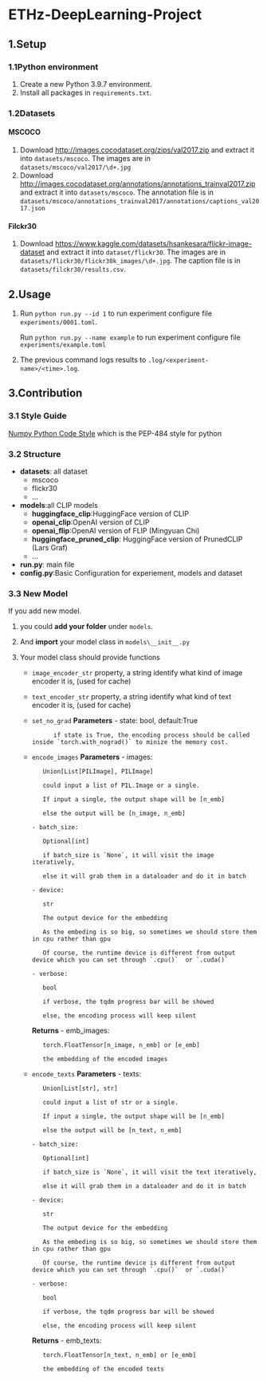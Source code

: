 # ETHz-DeepLearning-Project

## 1.Setup

### 1.1Python environment

1. Create a new Python 3.9.7 environment.
1. Install all packages in `requirements.txt`.

### 1.2Datasets

#### MSCOCO

1. Download http://images.cocodataset.org/zips/val2017.zip and extract it into
   `datasets/mscoco`.
   The images are in `datasets/mscoco/val2017/\d+.jpg`
2. Download http://images.cocodataset.org/annotations/annotations_trainval2017.zip
   and extract it into `datasets/mscoco`.
   The annotation file is in `datasets/mscoco/annotations_trainval2017/annotations/captions_val2017.json`

#### Filckr30

1. Download https://www.kaggle.com/datasets/hsankesara/flickr-image-dataset and extract it into `dataset/flickr30`.
   The images are in `datasets/flickr30/flickr30k_images/\d+.jpg`.
   The caption file is in `datasets/filckr30/results.csv`.

## 2.Usage

1. Run `python run.py --id 1` to run experiment configure file `experiments/0001.toml`.

   Run `python run.py --name example` to run experiment configure file `experiments/example.toml`

2. The previous command logs results to `.log/<experiment-name>/<time>.log`.

## 3.Contribution

### 3.1 Style Guide

[Numpy Python Code Style](https://peps.python.org/pep-0008/) which is the PEP-484 style for python

### 3.2 Structure
- **datasets**: all dataset
  - mscoco
  - flickr30
  - ...
- **models**:all CLIP models
  - **huggingface_clip**:HuggingFace version of CLIP
  - **openai_clip**:OpenAI version of CLIP
  - **openai_flip**:OpenAI version of FLIP (Mingyuan Chi)
  - **huggingface_pruned_clip**: HuggingFace version of PrunedCLIP (Lars Graf)
  - ...
- **run.py**: main file
- **config.py**:Basic Configuration for experiement, models and dataset
  
### 3.3 New Model
If you add new model.
1. you could **add your folder** under `models`.

2. And **import** your model class in `models\__init__.py`

3. Your model class should provide functions
   - `image_encoder_str`
      property, a string identify what kind of image encoder it is, (used for cache)
   - `text_encoder_str`
      property, a string identify what kind of text encoder it is, (used for cache)
   - `set_no_grad`
      **Parameters**
         - state: bool, default:True
  
               if state is True, the encoding process should be called inside `torch.with_nograd()` to minize the memory cost.
   - `encode_images`
      **Parameters**
         - images:   
            
            Union[List[PILImage], PILImage]

            could input a list of PIL.Image or a single.

            If input a single, the output shape will be [n_emb]
            
            else the output will be [n_image, n_emb]

         - batch_size: 
          
            Optional[int]

            if batch_size is `None`, it will visit the image iteratively,

            else it will grab them in a dataloader and do it in batch

         - device: 
           
            str

            The output device for the embedding

            As the embeding is so big, so sometimes we should store them in cpu rather than gpu

            Of course, the runtime device is different from output device which you can set through `.cpu()`  or `.cuda()`

         - verbose:    
         
            bool

            if verbose, the tqdm progress bar will be showed 

            else, the encoding process will keep silent

      **Returns**
         - emb_images: 
          
            torch.FloatTensor[n_image, n_emb] or [e_emb]
         
            the embedding of the encoded images

   - `encode_texts`
      **Parameters**
         - texts:      
         
            Union[List[str], str]

            could input a list of str or a single.

            If input a single, the output shape will be [n_emb]

            else the output will be [n_text, n_emb]

         - batch_size: 
          
            Optional[int]

            if batch_size is `None`, it will visit the text iteratively,

            else it will grab them in a dataloader and do it in batch

         - device:     
       
            str

            The output device for the embedding

            As the embeding is so big, so sometimes we should store them in cpu rather than gpu

            Of course, the runtime device is different from output device which you can set through `.cpu()`  or `.cuda()`

         - verbose:    
          
            bool

            if verbose, the tqdm progress bar will be showed 

            else, the encoding process will keep silent

      **Returns**
         - emb_texts:  
        
            torch.FloatTensor[n_text, n_emb] or [e_emb]
        
            the embedding of the encoded texts
